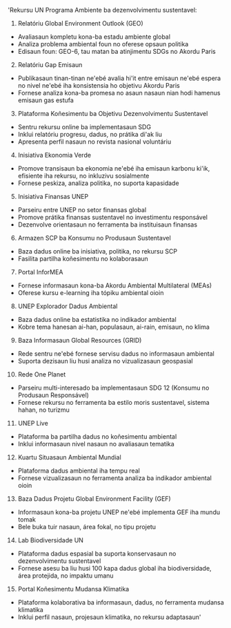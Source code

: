 'Rekursu UN Programa Ambiente ba dezenvolvimentu sustentavel:

1. Relatóriu Global Environment Outlook (GEO)
- Avaliasaun kompletu kona-ba estadu ambiente global
- Analiza problema ambiental foun no oferese opsaun politika
- Edisaun foun: GEO-6, tau matan ba atinjimentu SDGs no Akordu Paris

2. Relatóriu Gap Emisaun
- Publikasaun tinan-tinan ne'ebé avalia hi'it entre emisaun ne'ebé espera no nivel ne'ebé iha konsistensia ho objetivu Akordu Paris
- Fornese analiza kona-ba promesa no asaun nasaun nian hodi hamenus emisaun gas estufa

3. Plataforma Koñesimentu ba Objetivu Dezenvolvimentu Sustentavel
- Sentru rekursu online ba implementasaun SDG
- Inklui relatóriu progresu, dadus, no prátika di'ak liu
- Apresenta perfil nasaun no revista nasional voluntáriu

4. Inisiativa Ekonomia Verde
- Promove transisaun ba ekonomia ne'ebé iha emisaun karbonu ki'ik, efisiente iha rekursu, no inkluzivu sosialmente
- Fornese peskiza, analiza politika, no suporta kapasidade

5. Inisiativa Finansas UNEP
- Parseiru entre UNEP no setor finansas global
- Promove prátika finansas sustentavel no investimentu responsável
- Dezenvolve orientasaun no ferramenta ba instituisaun finansas

6. Armazen SCP ba Konsumu no Produsaun Sustentavel
- Baza dadus online ba inisiativa, politika, no rekursu SCP
- Fasilita partilha koñesimentu no kolaborasaun

7. Portal InforMEA
- Fornese informasaun kona-ba Akordu Ambiental Multilateral (MEAs)
- Oferese kursu e-learning iha tópiku ambiental oioin

8. UNEP Explorador Dadus Ambiental
- Baza dadus online ba estatistika no indikador ambiental
- Kobre tema hanesan ai-han, populasaun, ai-rain, emisaun, no klima

9. Baza Informasaun Global Resources (GRID)
- Rede sentru ne'ebé fornese servisu dadus no informasaun ambiental
- Suporta dezisaun liu husi analiza no vizualizasaun geospasial

10. Rede One Planet
- Parseiru multi-interesado ba implementasaun SDG 12 (Konsumu no Produsaun Responsável)
- Fornese rekursu no ferramenta ba estilo moris sustentavel, sistema hahan, no turizmu

11. UNEP Live
- Plataforma ba partilha dadus no koñesimentu ambiental
- Inklui informasaun nivel nasaun no avaliasaun tematika

12. Kuartu Situasaun Ambiental Mundial
- Plataforma dadus ambiental iha tempu real
- Fornese vizualizasaun no ferramenta analiza ba indikador ambiental oioin

13. Baza Dadus Projetu Global Environment Facility (GEF)
- Informasaun kona-ba projetu UNEP ne'ebé implementa GEF iha mundu tomak
- Bele buka tuir nasaun, área fokal, no tipu projetu

14. Lab Biodiversidade UN
- Plataforma dadus espasial ba suporta konservasaun no dezenvolvimentu sustentavel
- Fornese asesu ba liu husi 100 kapa dadus global iha biodiversidade, área protejida, no impaktu umanu

15. Portal Koñesimentu Mudansa Klimatika
- Plataforma kolaborativa ba informasaun, dadus, no ferramenta mudansa klimatika
- Inklui perfil nasaun, projesaun klimatika, no rekursu adaptasaun'